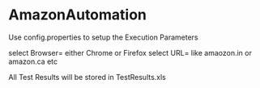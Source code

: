 # AmazonAutomation

Use config.properties to setup the Execution Parameters

select Browser= either Chrome or Firefox 
select URL= like amaozon.in or amazon.ca etc

All Test Results will be stored in TestResults.xls